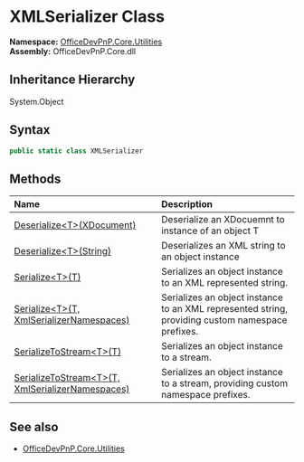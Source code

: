 # XMLSerializer Class
  

**Namespace:** [OfficeDevPnP.Core.Utilities](OfficeDevPnP.Core.Utilities.md)  
**Assembly:** OfficeDevPnP.Core.dll  
## Inheritance Hierarchy
System.Object  
## Syntax
```C#
public static class XMLSerializer
```
## Methods
|**Name**|**Description**|
|:-----|:-----|
| [Deserialize&lt;T&gt;(XDocument)](OfficeDevPnP.Core.Utilities.XMLSerializer.ec7d110.md) | Deserialize an XDocuemnt to instance of an object T
| [Deserialize&lt;T&gt;(String)](OfficeDevPnP.Core.Utilities.XMLSerializer.682d7045.md) | Deserializes an XML string to an object instance
| [Serialize&lt;T&gt;(T)](OfficeDevPnP.Core.Utilities.XMLSerializer.ed203be7.md) | Serializes an object instance to an XML represented string.
| [Serialize&lt;T&gt;(T, XmlSerializerNamespaces)](OfficeDevPnP.Core.Utilities.XMLSerializer.72bc1593.md) | Serializes an object instance to an XML represented string, providing custom namespace prefixes.
| [SerializeToStream&lt;T&gt;(T)](OfficeDevPnP.Core.Utilities.XMLSerializer.dbf5a728.md) | Serializes an object instance to a stream.
| [SerializeToStream&lt;T&gt;(T, XmlSerializerNamespaces)](OfficeDevPnP.Core.Utilities.XMLSerializer.16a03459.md) | Serializes an object instance to a stream, providing custom namespace prefixes.
## See also
- [OfficeDevPnP.Core.Utilities](OfficeDevPnP.Core.Utilities.md)
